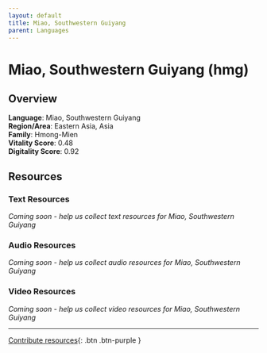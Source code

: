```yaml
---
layout: default
title: Miao, Southwestern Guiyang
parent: Languages
---
```


# Miao, Southwestern Guiyang (hmg)

## Overview

**Language**: Miao, Southwestern Guiyang  
**Region/Area**: Eastern Asia, Asia  
**Family**: Hmong-Mien  
**Vitality Score**: 0.48  
**Digitality Score**: 0.92  

## Resources

### Text Resources
*Coming soon - help us collect text resources for Miao, Southwestern Guiyang*

### Audio Resources
*Coming soon - help us collect audio resources for Miao, Southwestern Guiyang*

### Video Resources
*Coming soon - help us collect video resources for Miao, Southwestern Guiyang*

---

[Contribute resources](https://fairtrain.github.io/){: .btn .btn-purple }
